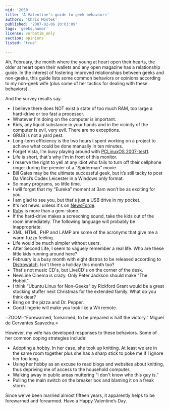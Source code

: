 ```yaml
---
nid: '2050'
title: 'A Valentine’s guide to geek behaviors'
authors: 'Chris Mostek'
published: '2007-02-06 20:03:09'
tags: 'geeks,humor'
license: verbatim_only
section: opinions
listed: 'true'

---
```

Ah, February, the month where the young at heart open their hearts, the older at heart open their wallets and any open magazine has a relationship guide.  In the interest of fostering improved relationships between geeks and non-geeks, this guide lists some common behaviors or opinions according to my non-geek wife (plus some of her tactics for dealing with these behaviors).

And the survey results say.


* I believe there does NOT exist a state of too much RAM, too large a hard-drive or too fast a processor.
* Whatever I'm doing on the computer is important.
* Kids, any liquid substance in your hands and in the vicinity of the computer is evil, very evil.  There are no exceptions.
* GRUB is not a yard pest.
* Long-term efficiency is the two hours I spent working on a project to achieve what could be done manually in ten minutes.
* Forget Vista, I’m busy playing around with [PCLinuxOS 2007-test1](http://www.pclinuxos.com).
* Life is short, that's why I'm in front of this monitor.
* I reserve the right to yell at any idiot who fails to turn off their cellphone ringer during the premier of a "Spiderman" movie.
* Bill Gates may be the ultimate successful geek, but it’s still tacky to post Da Vinci’s Codex Leicester in a Windows only format.
* So many programs, so little time.
* I will forget that my “Eureka” moment at 3am won’t be as exciting for you.
* I am glad to see you, but that's just a USB drive in my pocket.
* It's not news. unless it's on [NewsForge](http://www.newsforge.com/).
* [Ruby](http://www.ruby-lang.org/) is more than a gem-stone.
* If the hard-drive makes a screeching sound, take the kids out of the room immediately.  The following language will probably be inappropriate.
* XML, HTML, PHP and LAMP are some of the acronyms that give me a warm fuzzy feeling.
* Life would be much simpler without users.
* After Second Life, I seem to vaguely remember a real life.  Who are these little kids running around here?
* February is a busy month with eight distros to be released according to [Distrowatch](http://www.distrowatch.com/).  Isn't there a holiday this month too?
* That's not music CD's, but LiveCD's on the corner of the desk.
* NewLine Cinema is crazy.  Only Peter Jackson should make "The Hobbit".
* I think “Ubuntu Linux for Non-Geeks” by Rickford Grant would be a great stocking stuffer next Christmas for the extended family.  What do you think dear?
* Bring on the pizza and Dr. Pepper.
* Good lingerie will make you look like a Wii remote.


=ZOOM=“Forewarned, forearmed; to be prepared is half the victory.”  Miguel de Cervantes Saavedra.=

However, my wife has developed responses to these behaviors.  Some of her common coping strategies include:


* Adopting a hobby.  In her case, she took up knitting.  At least we are in the same room together plus she has a sharp stick to poke me if I ignore her too long.
* Using her hobby as an excuse to read blogs and websites about knitting, thus depriving me of access to the household computer.
* Walking away in public areas muttering “I don't know who this guy is.”
* Pulling the main switch on the breaker box and blaming it on a freak storm.

Since we've been married almost fifteen years, it apparently helps to be forewarned and forearmed.  Have a Happy Valentine’s Day.

